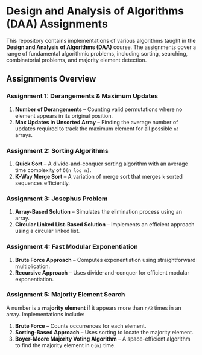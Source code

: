# **Design and Analysis of Algorithms (DAA) Assignments**  

This repository contains implementations of various algorithms taught in the **Design and Analysis of Algorithms (DAA)** course. The assignments cover a range of fundamental algorithmic problems, including sorting, searching, combinatorial problems, and majority element detection.  

## **Assignments Overview**  

### **Assignment 1: Derangements & Maximum Updates**  
1. **Number of Derangements** – Counting valid permutations where no element appears in its original position.  
2. **Max Updates in Unsorted Array** – Finding the average number of updates required to track the maximum element for all possible `n!` arrays.  

### **Assignment 2: Sorting Algorithms**  
1. **Quick Sort** – A divide-and-conquer sorting algorithm with an average time complexity of `O(n log n)`.  
2. **K-Way Merge Sort** – A variation of merge sort that merges `k` sorted sequences efficiently.  

### **Assignment 3: Josephus Problem**  
1. **Array-Based Solution** – Simulates the elimination process using an array.  
2. **Circular Linked List-Based Solution** – Implements an efficient approach using a circular linked list.  

### **Assignment 4: Fast Modular Exponentiation**  
1. **Brute Force Approach** – Computes exponentiation using straightforward multiplication.  
2. **Recursive Approach** – Uses divide-and-conquer for efficient modular exponentiation.  

### **Assignment 5: Majority Element Search**  
A number is a **majority element** if it appears more than `n/2` times in an array. Implementations include:  
1. **Brute Force** – Counts occurrences for each element.  
2. **Sorting-Based Approach** – Uses sorting to locate the majority element.  
3. **Boyer-Moore Majority Voting Algorithm** – A space-efficient algorithm to find the majority element in `O(n)` time.  
